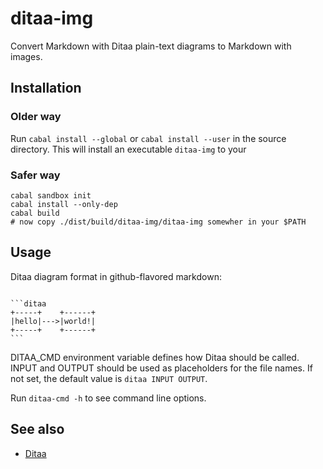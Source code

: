 ditaa-img
=========

Convert Markdown with Ditaa plain-text diagrams to Markdown with images.

Installation
------------

### Older way

Run `cabal install --global` or `cabal install --user` in the source
directory. This will install an executable `ditaa-img` to your

### Safer way

    cabal sandbox init
    cabal install --only-dep
    cabal build
    # now copy ./dist/build/ditaa-img/ditaa-img somewher in your $PATH

Usage
-----

Ditaa diagram format in github-flavored markdown:

<pre><code>
```ditaa
+-----+    +------+
|hello|--->|world!|
+-----+    +------+
```
</code></pre>

DITAA_CMD environment variable defines how Ditaa should be called.
INPUT and OUTPUT should be used as placeholders for the file names.
If not set, the default value is `ditaa INPUT OUTPUT`.

Run `ditaa-cmd -h` to see command line options.

See also
--------

  * [Ditaa](http://ditaa.sourceforge.net/)
